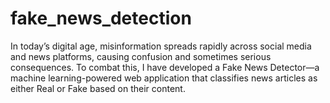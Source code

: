 # fake_news_detection
In today’s digital age, misinformation spreads rapidly across social media and news platforms, causing confusion and sometimes serious consequences. To combat this, I have developed a Fake News Detector—a machine learning-powered web application that classifies news articles as either Real or Fake based on their content.
